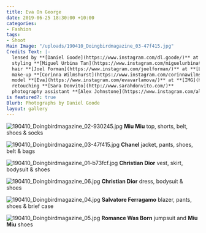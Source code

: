 ```yaml
---
title: Eva On George
date: 2019-06-25 18:30:00 +10:00
categories:
- Fashion
tags:
- Shoot
Main Image: "/uploads/190410_Doingbirdmagazine_03-47f415.jpg"
Credits Text: |-
  lensed by **[Daniel Goode](https://www.instagram.com/dl.goode/)** at **[The Artist Group](https://www.instagram.com/theartistgroup/)**
  styling **[Miguel Urbina Tan](https://www.instagram.com/miguelurbinatan/)**
  hair **[Joel Forman](https://www.instagram.com/joelforman/)** at **[Lion Artist Management](https://www.instagram.com/lionartistmanagement/)** using **[Alan White Anthology](https://www.instagram.com/alanwhiteanthology/)**
  make-up **[Corinna Wilmshurst](https://www.instagram.com/corinnawilmshurst/)**
  model **[Eva](https://www.instagram.com/evavarlamova/)** at **[IMG](https://www.instagram.com/imgmodels/)**
  retouching **[Sara Donvito](http://www.sarahdonvito.com/)**
  photography assistant **[Alex Johnstone](https://www.instagram.com/alxjohnstone/)**
is featured?: true
Blurb: Photographs by Daniel Goode
layout: gallery
---
```


![190410_Doingbirdmagazine_02-930245.jpg](/uploads/190410_Doingbirdmagazine_02-930245.jpg)
**Miu Miu** top, shorts, belt, shoes & socks

![190410_Doingbirdmagazine_03-47f415.jpg](/uploads/190410_Doingbirdmagazine_03-47f415.jpg)
**Chanel** jacket, pants, shoes, belt & bags

![190410_Doingbirdmagazine_01-b73fcf.jpg](/uploads/190410_Doingbirdmagazine_01-b73fcf.jpg)
**Christian Dior** vest, skirt, bodysuit & shoes

![190410_Doingbirdmagazine_06.jpg](/uploads/190410_Doingbirdmagazine_06.jpg)
**Christian Dior** dress, bodysuit & shoes

![190410_Doingbirdmagazine_04.jpg](/uploads/190410_Doingbirdmagazine_04.jpg)
**Salvatore Ferragamo** blazer, pants, shoes & brief case

![190410_Doingbirdmagazine_05.jpg](/uploads/190410_Doingbirdmagazine_05.jpg)
**Romance Was Born** jumpsuit and **Miu Miu** shoes
